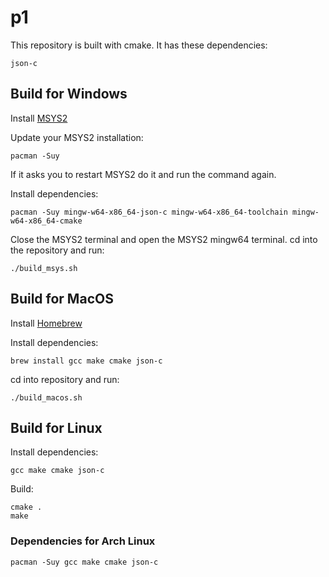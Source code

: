 # p1

This repository is built with cmake.
It has these dependencies:

```
json-c
```


## Build for Windows

Install [MSYS2](https://msys.org)

Update your MSYS2 installation:

```
pacman -Suy
```

If it asks you to restart MSYS2 do it and run the command again.

Install dependencies:

```
pacman -Suy mingw-w64-x86_64-json-c mingw-w64-x86_64-toolchain mingw-w64-x86_64-cmake
```

Close the MSYS2 terminal and open the MSYS2 mingw64 terminal. cd into the repository and run:

```
./build_msys.sh
```


## Build for MacOS

Install [Homebrew](https://brew.sh)

Install dependencies:

```
brew install gcc make cmake json-c
```

cd into repository and run:

```
./build_macos.sh
```

## Build for Linux

Install dependencies:

```
gcc make cmake json-c
```

Build:

```
cmake .
make
```


### Dependencies for Arch Linux

```
pacman -Suy gcc make cmake json-c
```

